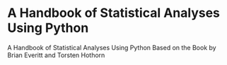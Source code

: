 # A Handbook of Statistical Analyses Using Python
A Handbook of Statistical Analyses Using Python
Based on the Book <A Handbook of Statistical Analyses Using R> by Brian Everitt and Torsten Hothorn
